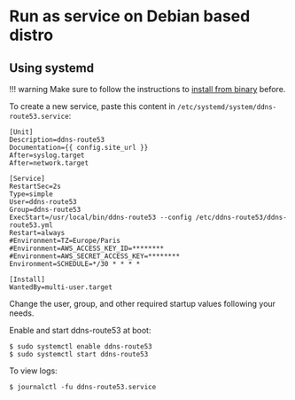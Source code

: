 # Run as service on Debian based distro

## Using systemd

!!! warning
    Make sure to follow the instructions to [install from binary](binary.md) before.

To create a new service, paste this content in `/etc/systemd/system/ddns-route53.service`:

```
[Unit]
Description=ddns-route53
Documentation={{ config.site_url }}
After=syslog.target
After=network.target

[Service]
RestartSec=2s
Type=simple
User=ddns-route53
Group=ddns-route53
ExecStart=/usr/local/bin/ddns-route53 --config /etc/ddns-route53/ddns-route53.yml
Restart=always
#Environment=TZ=Europe/Paris
#Environment=AWS_ACCESS_KEY_ID=********
#Environment=AWS_SECRET_ACCESS_KEY=********
Environment=SCHEDULE=*/30 * * * *

[Install]
WantedBy=multi-user.target
```

Change the user, group, and other required startup values following your needs.

Enable and start ddns-route53 at boot:

```shell
$ sudo systemctl enable ddns-route53
$ sudo systemctl start ddns-route53
```

To view logs:

```shell
$ journalctl -fu ddns-route53.service
```
